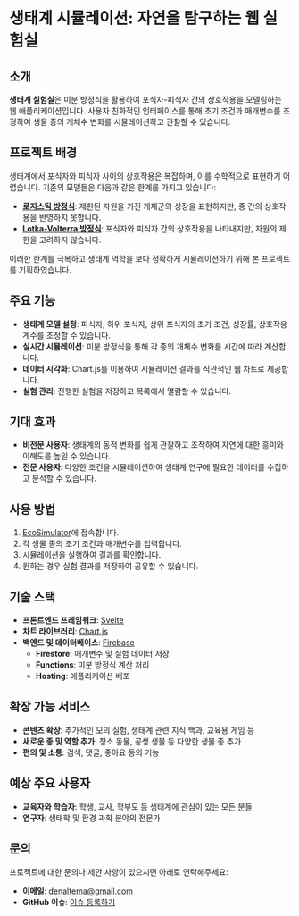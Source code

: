 # 생태계 시뮬레이션: 자연을 탐구하는 웹 실험실

## 소개

**생태계 실험실**은 미분 방정식을 활용하여 포식자-피식자 간의 상호작용을 모델링하는 웹 애플리케이션입니다. 사용자 친화적인 인터페이스를 통해 초기 조건과 매개변수를 조정하여 생물 종의 개체수 변화를 시뮬레이션하고 관찰할 수 있습니다.

## 프로젝트 배경

생태계에서 포식자와 피식자 사이의 상호작용은 복잡하며, 이를 수학적으로 표현하기 어렵습니다. 기존의 모델들은 다음과 같은 한계를 가지고 있습니다:

- [**로지스틱 방정식**](https://en.wikipedia.org/wiki/Logistic_function#In_ecology:_modeling_population_growth): 제한된 자원을 가진 개체군의 성장을 표현하지만, 종 간의 상호작용을 반영하지 못합니다.
- [**Lotka-Volterra 방정식**](https://en.wikipedia.org/wiki/Lotka%E2%80%93Volterra_equations): 포식자와 피식자 간의 상호작용을 나타내지만, 자원의 제한을 고려하지 않습니다.

이러한 한계를 극복하고 생태계 역학을 보다 정확하게 시뮬레이션하기 위해 본 프로젝트를 기획하였습니다.

## 주요 기능

- **생태계 모델 설정**: 피식자, 하위 포식자, 상위 포식자의 초기 조건, 성장률, 상호작용 계수를 조정할 수 있습니다.
- **실시간 시뮬레이션**: 미분 방정식을 통해 각 종의 개체수 변화를 시간에 따라 계산합니다.
- **데이터 시각화**: Chart.js를 이용하여 시뮬레이션 결과를 직관적인 웹 차트로 제공합니다.
- **실험 관리**: 진행한 실험을 저장하고 목록에서 열람할 수 있습니다.

## 기대 효과

- **비전문 사용자**: 생태계의 동적 변화를 쉽게 관찰하고 조작하여 자연에 대한 흥미와 이해도를 높일 수 있습니다.
- **전문 사용자**: 다양한 조건을 시뮬레이션하여 생태계 연구에 필요한 데이터를 수집하고 분석할 수 있습니다.

## 사용 방법

1. [EcoSimulator](https://ecodynamicslab.web.app/#/EcoSimulator)에 접속합니다.
2. 각 생물 종의 초기 조건과 매개변수를 입력합니다.
3. 시뮬레이션을 실행하여 결과를 확인합니다.
4. 원하는 경우 실험 결과를 저장하여 공유할 수 있습니다.

## 기술 스택

- **프론트엔드 프레임워크**: [Svelte](https://svelte.dev/)
- **차트 라이브러리**: [Chart.js](https://www.chartjs.org/)
- **백엔드 및 데이터베이스**: [Firebase](https://firebase.google.com/)
  - **Firestore**: 매개변수 및 실험 데이터 저장
  - **Functions**: 미분 방정식 계산 처리
  - **Hosting**: 애플리케이션 배포

## 확장 가능 서비스

- **콘텐츠 확장**: 추가적인 모의 실험, 생태계 관련 지식 백과, 교육용 게임 등
- **새로운 종 및 역할 추가**: 청소 동물, 공생 생물 등 다양한 생물 종 추가
- **편의 및 소통**: 검색, 댓글, 좋아요 등의 기능

## 예상 주요 사용자

- **교육자와 학습자**: 학생, 교사, 학부모 등 생태계에 관심이 있는 모든 분들
- **연구자**: 생태학 및 환경 과학 분야의 전문가

## 문의

프로젝트에 대한 문의나 제안 사항이 있으시면 아래로 연락해주세요:

- **이메일**: denaltema@gmail.com
- **GitHub 이슈**: [이슈 등록하기](https://github.com/CONG878/EcoDynamicsLab/issues)
